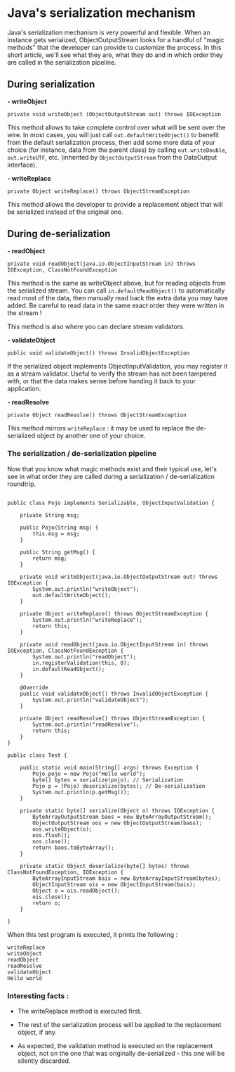 # Java's serialization mechanism

Java's serialization mechanism is very powerful and flexible.
When an instance gets serialized, ObjectOutputStream looks for a handful of "magic methods" that the developer can provide to customize the process. In this short article, we'll see what they are, what they do and in which order they are called in the serialization pipeline.

## During serialization

**- writeObject**

```
private void writeObject (ObjectOutputStream out) throws IOException
```

This method allows to take complete control over what will be sent over the wire.
In most cases, you will just call `out.defaultWriteObject()` to benefit from the default serialization process, then add some more data of your choice (for instance, data from the parent class) by calling  `out.writeDouble`, `out.writeUTF`, etc. (inherited by `ObjectOutputStream` from the DataOutput interface).

**- writeReplace**

```
private Object writeReplace() throws ObjectStreamException
```
This method allows the developer to provide a replacement object that will be serialized instead of the original one.



## During de-serialization

**- readObject**

```
private void readObject(java.io.ObjectInputStream in) throws IOException, ClassNotFoundException
```

This method is the same as writeObject above, but for reading objects from the serialized stream.
You can call `in.defaultReadObject()` to automatically read most of the data, then manually read back the extra data you may have added. Be careful to read data in the same exact order they were written in the stream !

This method is also where you can declare stream validators.

**- validateObject**

```
public void validateObject() throws InvalidObjectException

```

If the serialized object implements ObjectInputValidation, you may register it as a stream validator.
Useful to verify the stream has not been tampered with, or that the data makes sense before handing it back to your application.


**- readResolve**

```
private Object readResolve() throws ObjectStreamException
```

This method mirrors `writeReplace` : it may be used to replace the de-serialized object by another one of your choice.



### The serialization / de-serialization pipeline
Now that you know what magic methods exist and their typical use, let's see in what order they are called during a serialization / de-serialization roundtrip.

```

public class Pojo implements Serializable, ObjectInputValidation {
 
    private String msg;
 
    public Pojo(String msg) {
        this.msg = msg;
    }
 
    public String getMsg() {
        return msg;
    }
 
    private void writeObject(java.io.ObjectOutputStream out) throws IOException {
        System.out.println("writeObject");
        out.defaultWriteObject();
    }
 
    private Object writeReplace() throws ObjectStreamException {
        System.out.println("writeReplace");
        return this;
    }
 
    private void readObject(java.io.ObjectInputStream in) throws IOException, ClassNotFoundException {
        System.out.println("readObject");
        in.registerValidation(this, 0);
        in.defaultReadObject();
    }
 
    @Override
    public void validateObject() throws InvalidObjectException {
        System.out.println("validateObject");
    }
 
    private Object readResolve() throws ObjectStreamException {
        System.out.println("readResolve");
        return this;
    }
}

```


```
public class Test {
 
    public static void main(String[] args) throws Exception {
        Pojo pojo = new Pojo("Hello world");
        byte[] bytes = serialize(pojo); // Serialization        
        Pojo p = (Pojo) deserialize(bytes); // De-serialization
        System.out.println(p.getMsg());
    }
 
    private static byte[] serialize(Object o) throws IOException {
        ByteArrayOutputStream baos = new ByteArrayOutputStream();
        ObjectOutputStream oos = new ObjectOutputStream(baos);
        oos.writeObject(o);
        oos.flush();
        oos.close();
        return baos.toByteArray();
    }
 
    private static Object deserialize(byte[] bytes) throws ClassNotFoundException, IOException {
        ByteArrayInputStream bais = new ByteArrayInputStream(bytes);
        ObjectInputStream ois = new ObjectInputStream(bais);
        Object o = ois.readObject();
        ois.close();
        return o;
    }
 
}

```

When this test program is executed, it prints the following :

```
writeReplace
writeObject
readObject
readResolve
validateObject
Hello world
```

### Interesting facts :

- The writeReplace method is executed first. 
- The rest of the serialization process will be applied to the replacement object, if any.

- As expected, the validation method is executed on the replacement object, not on the one that was originally de-serialized - this one will be silently discarded.

